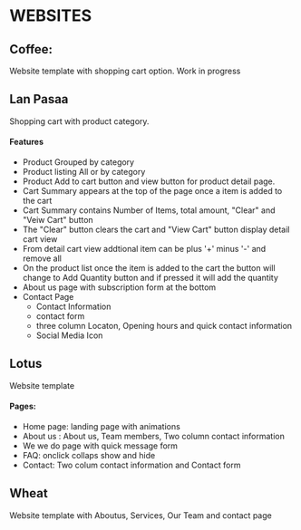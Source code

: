 <h1>WEBSITES</h1>
<h2>Coffee:</h2>
<div>Website template with shopping cart option. Work in progress</div>

<h2>Lan Pasaa</h2>
<div>Shopping cart with product category.
<h4>Features</h4>
<ul>
<li>Product Grouped by category</li>
<li>Product listing All or by category</li>
<li>Product Add to cart button and view button for product detail page.</li>
<li>Cart Summary appears at the top of the page once a item is added to the cart</li>
<li>Cart Summary contains Number of Items, total amount, "Clear" and "Veiw Cart" button</li>
<li>The "Clear" button clears the cart and "View Cart" button display detail cart view</li>
<li>From detail cart view addtional item can be plus '+' minus '-' and remove all</li>
<li>On the product list once the item is added to the cart the button will change to Add Quantity button and if pressed it will add the quantity</li>
<li>About us page with subscription form at the bottom</li>
<li>Contact Page 
<ul> 
<li>Contact Information</li>
<li>contact form</li>
<li>three column Locaton, Opening hours and quick contact information</li>
<li>Social Media Icon</li>
</ul>
</li>
</ul>
</div>

<h2>Lotus</h2>
<div>Website template
<h4>Pages:</h4>
<ul>
<li>Home page: landing page with animations</li>
<li>About us : About us, Team members, Two column contact information</li>
<li>We we do page with quick message form</li>
<li>FAQ: onclick collaps show and hide</li>
<li>Contact: Two colum contact information and Contact form</li>
</ul>
</div>


<h2>Wheat</h2>
<div>Website template with Aboutus, Services, Our Team and contact page</div>